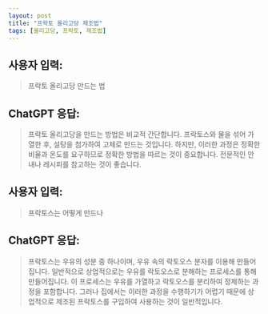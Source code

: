 ```yaml
---
layout: post
title: "프락토 올리고당 제조법"
tags: [올리고당, 프락토, 제조법]
---
```


## 사용자 입력:
> 프락토 올리고당 만드는 법

## ChatGPT 응답:
> 프락토 올리고당을 만드는 방법은 비교적 간단합니다. 프락토스와 물을 섞어 가열한 후, 설탕을 첨가하여 고체로 만드는 것입니다. 하지만, 이러한 과정은 정확한 비율과 온도를 요구하므로 정확한 방법을 따르는 것이 중요합니다. 전문적인 안내나 레시피를 참고하는 것이 좋습니다.

## 사용자 입력:
> 프락토스는 어떻게 만드나

## ChatGPT 응답:
> 프락토스는 우유의 성분 중 하나이며, 우유 속의 락토오스 분자를 이용해 만들어집니다. 일반적으로 상업적으로는 우유를 락토오스로 분해하는 프로세스를 통해 만들어집니다. 이 프로세스는 우유를 가열하고 락토오스를 분리하여 정제하는 과정을 포함합니다. 그러나 집에서는 이러한 과정을 수행하기가 어렵기 때문에 상업적으로 제조된 프락토스를 구입하여 사용하는 것이 일반적입니다.

